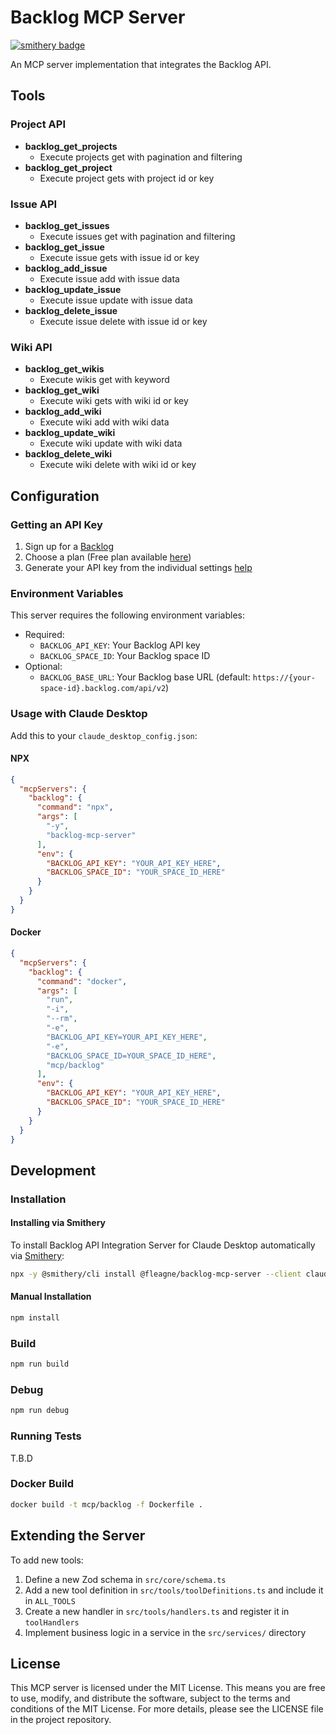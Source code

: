 # Backlog MCP Server
[![smithery badge](https://smithery.ai/badge/@fleagne/backlog-mcp-server)](https://smithery.ai/server/@fleagne/backlog-mcp-server)

An MCP server implementation that integrates the Backlog API.

## Tools

### Project API

- **backlog_get_projects**
  - Execute projects get with pagination and filtering
- **backlog_get_project**
  - Execute project gets with project id or key

### Issue API

- **backlog_get_issues**
  - Execute issues get with pagination and filtering
- **backlog_get_issue**
  - Execute issue gets with issue id or key
- **backlog_add_issue**
  - Execute issue add with issue data
- **backlog_update_issue**
  - Execute issue update with issue data
- **backlog_delete_issue**
  - Execute issue delete with issue id or key

### Wiki API

- **backlog_get_wikis**
  - Execute wikis get with keyword
- **backlog_get_wiki**
  - Execute wiki gets with wiki id or key
- **backlog_add_wiki**
  - Execute wiki add with wiki data
- **backlog_update_wiki**
  - Execute wiki update with wiki data
- **backlog_delete_wiki**
  - Execute wiki delete with wiki id or key

## Configuration

### Getting an API Key

1. Sign up for a [Backlog](https://backlog.com)
2. Choose a plan (Free plan available [here](https://registerjp.backlog.com/trial/with-new-account/plan/11))
3. Generate your API key from the individual settings [help](https://support-ja.backlog.com/hc/ja/articles/360035641754-API%E3%81%AE%E8%A8%AD%E5%AE%9A)

### Environment Variables

This server requires the following environment variables:

- Required:
  - `BACKLOG_API_KEY`: Your Backlog API key
  - `BACKLOG_SPACE_ID`: Your Backlog space ID
- Optional:
  - `BACKLOG_BASE_URL`: Your Backlog base URL (default: `https://{your-space-id}.backlog.com/api/v2`)

### Usage with Claude Desktop

Add this to your `claude_desktop_config.json`:

#### NPX

```json
{
  "mcpServers": {
    "backlog": {
      "command": "npx",
      "args": [
        "-y",
        "backlog-mcp-server"
      ],
      "env": {
        "BACKLOG_API_KEY": "YOUR_API_KEY_HERE",
        "BACKLOG_SPACE_ID": "YOUR_SPACE_ID_HERE"
      }
    }
  }
}
```

#### Docker

```json
{
  "mcpServers": {
    "backlog": {
      "command": "docker",
      "args": [
        "run",
        "-i",
        "--rm",
        "-e",
        "BACKLOG_API_KEY=YOUR_API_KEY_HERE",
        "-e",
        "BACKLOG_SPACE_ID=YOUR_SPACE_ID_HERE",
        "mcp/backlog"
      ],
      "env": {
        "BACKLOG_API_KEY": "YOUR_API_KEY_HERE",
        "BACKLOG_SPACE_ID": "YOUR_SPACE_ID_HERE"
      }
    }
  }
}
```

## Development

### Installation

#### Installing via Smithery

To install Backlog API Integration Server for Claude Desktop automatically via [Smithery](https://smithery.ai/server/@fleagne/backlog-mcp-server):

```bash
npx -y @smithery/cli install @fleagne/backlog-mcp-server --client claude
```

#### Manual Installation

```bash
npm install
```

### Build

```bash
npm run build
```

### Debug

```bash
npm run debug
```

### Running Tests

T.B.D

### Docker Build

```bash
docker build -t mcp/backlog -f Dockerfile .
```

## Extending the Server

To add new tools:

1. Define a new Zod schema in `src/core/schema.ts`
2. Add a new tool definition in `src/tools/toolDefinitions.ts` and include it in `ALL_TOOLS`
3. Create a new handler in `src/tools/handlers.ts` and register it in `toolHandlers`
4. Implement business logic in a service in the `src/services/` directory

## License

This MCP server is licensed under the MIT License. This means you are free to use, modify, and distribute the software, subject to the terms and conditions of the MIT License. For more details, please see the LICENSE file in the project repository.
